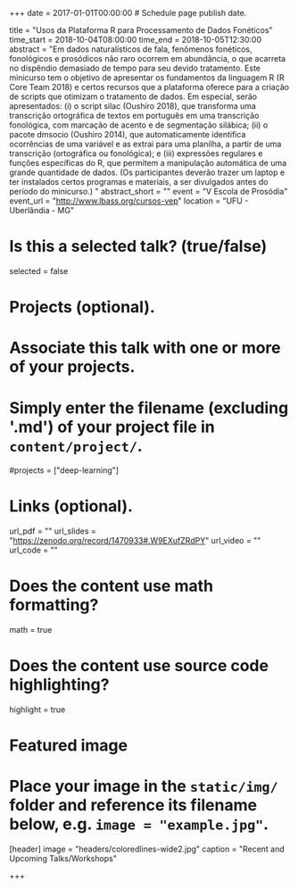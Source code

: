+++
date = 2017-01-01T00:00:00  # Schedule page publish date.

title = "Usos da Plataforma R para Processamento de Dados Fonéticos"
time_start = 2018-10-04T08:00:00
time_end = 2018-10-05T12:30:00
abstract = "Em dados naturalísticos de fala, fenômenos fonéticos, fonológicos e prosódicos não raro ocorrem em abundância, o que acarreta no dispêndio demasiado de tempo para seu devido tratamento. Este minicurso tem o objetivo de apresentar os fundamentos da linguagem R (R Core Team 2018) e certos recursos que a plataforma oferece para a criação de scripts que otimizam o tratamento de dados. Em especial, serão apresentados: (i) o script silac (Oushiro 2018), que transforma uma transcrição ortográfica de textos em português em uma transcrição fonológica, com marcação de acento e de segmentação silábica; (ii) o pacote dmsocio (Oushiro 2014), que automaticamente identifica ocorrências de uma variável e as extrai para uma planilha, a partir de uma transcrição (ortográfica ou fonológica); e (iii) expressões regulares e funções específicas do R, que permitem a manipulação automática de uma grande quantidade de dados. (Os participantes deverão trazer um laptop e ter instalados certos programas e materiais, a ser divulgados antes do período do minicurso.)  "
abstract_short = ""
event = "V Escola de Prosódia"
event_url = "http://www.lbass.org/cursos-vep"
location = "UFU - Uberlândia - MG"

# Is this a selected talk? (true/false)
selected = false

# Projects (optional).
#   Associate this talk with one or more of your projects.
#   Simply enter the filename (excluding '.md') of your project file in `content/project/`.
#projects = ["deep-learning"]

# Links (optional).
url_pdf = ""
url_slides = "https://zenodo.org/record/1470933#.W9EXufZRdPY"
url_video = ""
url_code = ""

# Does the content use math formatting?
math = true

# Does the content use source code highlighting?
highlight = true

# Featured image
# Place your image in the `static/img/` folder and reference its filename below, e.g. `image = "example.jpg"`.
[header]
image = "headers/coloredlines-wide2.jpg"
caption = "Recent and Upcoming Talks/Workshops"

+++


